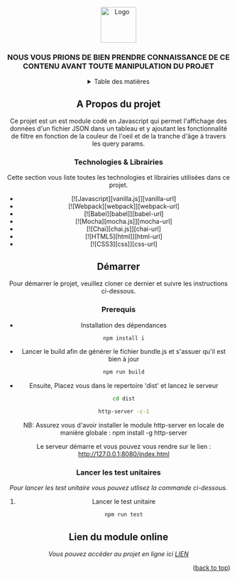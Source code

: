 <!-- PROJECT LOGO -->
<br />
<div align="center">
  <a href="https://github.com/othneildrew/Best-README-Template">
    <img src="images/logo.png" alt="Logo" width="80" height="80">
  </a>

  <h3 align="center">NOUS VOUS PRIONS DE BIEN PRENDRE CONNAISSANCE DE CE CONTENU AVANT TOUTE MANIPULATION DU PROJET</h3>

<!-- TABLE OF CONTENTS -->
<details>
  <summary>Table des matières</summary>
  <ol>
    <li>
      <a href="#about-the-project">A Propos du projet</a>
      <ul>
        <li><a href="#built-with">Technologies & Librairies</a></li>
      </ul>
    </li>
    <li>
      <a href="#getting-started">Démarrer</a>
      <ul>
        <li><a href="#prerequisites">Prerequis</a></li>
        <li><a href="#installation">Installation</a></li>
      </ul>
    </li>
    <li><a href="#usage">Test Unitaire</a></li>
    <li><a href="#roadmap">Lien du module online</a></li>
  </ol>
</details>

<!-- ABOUT THE PROJECT -->

## A Propos du projet

Ce projet est un est module codé en Javascript qui permet l'affichage des données d'un fichier JSON dans un tableau et y ajoutant les fonctionnalité de filtre en fonction de la couleur de l'oeil et de la tranche d'âge à travers les query params.

### Technologies & Librairies

Cette section vous liste toutes les technologies et librairies utilisées dans ce projet.

- [![Javascript][vanilla.js]][vanilla-url]
- [![Webpack][webpack]][webpack-url]
- [![Babel][babel]][babel-url]
- [![Mocha][mocha.js]][mocha-url]
- [![Chai][chai.js]][chai-url]
- [![HTML5][html]][html-url]
- [![CSS3][css]][css-url]

<!-- GETTING STARTED -->

## Démarrer

Pour démarrer le projet, veuillez cloner ce dernier et suivre les instructions ci-dessous.

### Prerequis

- Installation des dépendances
  ```sh
  npm install i
  ```
- Lancer le build afin de générer le fichier bundle.js et s'assuer qu'il est bien à jour

  ```sh
  npm run build

  ```

- Ensuite, Placez vous dans le repertoire 'dist' et lancez le serveur

  ```sh
  cd dist
  ```

  ```sh
  http-server -c-1
  ```

  NB: Assurez vous d'avoir installer le module http-server en locale de manière globale : npm install -g http-server

  Le serveur démarre et vous pouvez vous rendre sur le lien : http://127.0.0.1:8080/index.html

### Lancer les test unitaires

_Pour lancer les test unitaire vous pouvez utlisez la commande ci-dessous._

1. Lancer le test unitaire
   ```sh
   npm run test
   ```

<!-- USAGE EXAMPLES -->

## Lien du module online

_Vous pouvez accéder au projet en ligne ici [LIEN](https://table-module.000webhostapp.com)_

<p align="right">(<a href="#readme-top">back to top</a>)</p>
